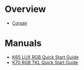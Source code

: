 # Overview

- [Corsair](https://www.corsair.com/)

# Manuals

- [K65 LUX RGB Quick Start Guide](K65-LUX-RGB-quick-start-guide.pdf)
- [K70 RGB TKL Quick Start Guide](K70-RGB-TKL-quick-start-guide.pdf)
